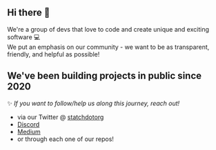 ## Hi there 👋
We're a group of devs that love to code and create unique and exciting software 💻  
We put an emphasis on our community - we want to be as transparent, friendly, and helpful as possible!

## We've been building projects in public since 2020
:sparkles: *If you want to follow/help us along this journey, reach out!*
- via our Twitter @ [statchdotorg](https://twitter.com/statchdotorg)
- [Discord](https://discord.statch.org)
- [Medium](https://medium.com/statch)
- or through each one of our repos!

